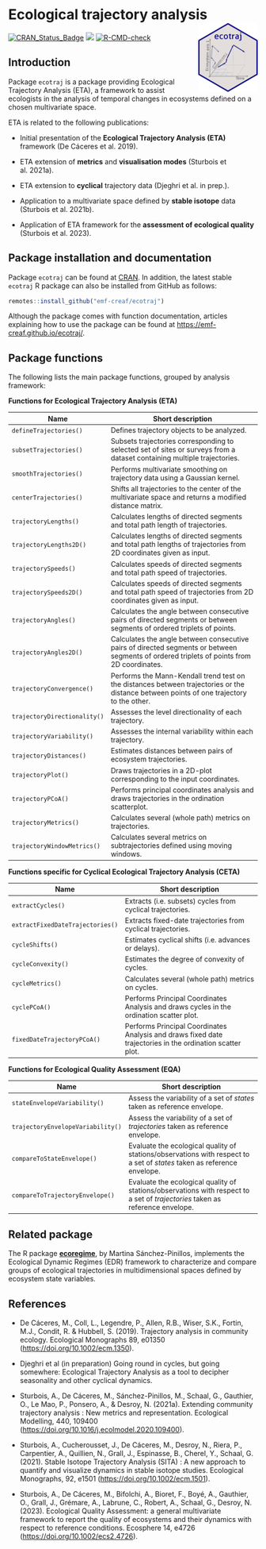 
# Ecological trajectory analysis <a href="https://emf-creaf.github.io/ecotraj/"><img src="man/figures/logo.png" align="right" height="139" alt="ecotraj website" /></a>

[![CRAN_Status_Badge](http://www.r-pkg.org/badges/version/ecotraj)](https://cran.r-project.org/package=ecotraj)
[![](https://cranlogs.r-pkg.org/badges/ecotraj)](https://cran.rstudio.com/web/packages/ecotraj/index.html)
[![R-CMD-check](https://github.com/emf-creaf/ecotraj/workflows/R-CMD-check/badge.svg)](https://github.com/emf-creaf/ecotraj/actions)

## Introduction

Package `ecotraj` is a package providing Ecological Trajectory Analysis
(ETA), a framework to assist ecologists in the analysis of temporal
changes in ecosystems defined on a chosen multivariate space.

ETA is related to the following publications:

- Initial presentation of the **Ecological Trajectory Analysis (ETA)**
  framework (De Cáceres et al. 2019).

- ETA extension of **metrics** and **visualisation modes** (Sturbois et
  al. 2021a).

- ETA extension to **cyclical** trajectory data (Djeghri et al. in
  prep.).

- Application to a multivariate space defined by **stable isotope** data
  (Sturbois et al. 2021b).

- Application of ETA framework for the **assessment of ecological
  quality** (Sturbois et al. 2023).

## Package installation and documentation

Package `ecotraj` can be found at
[CRAN](https://cran.r-project.org/package=ecotraj). In addition, the
latest stable `ecotraj` R package can also be installed from GitHub as
follows:

``` r
remotes::install_github("emf-creaf/ecotraj")
```

Although the package comes with function documentation, articles
explaining how to use the package can be found at
<https://emf-creaf.github.io/ecotraj/>.

## Package functions

The following lists the main package functions, grouped by analysis
framework:

**Functions for Ecological Trajectory Analysis (ETA)**

| Name | Short description |
|----|----|
| `defineTrajectories()` | Defines trajectory objects to be analyzed. |
| `subsetTrajectories()` | Subsets trajectories corresponding to selected set of sites or surveys from a dataset containing multiple trajectories. |
| `smoothTrajectories()` | Performs multivariate smoothing on trajectory data using a Gaussian kernel. |
| `centerTrajectories()` | Shifts all trajectories to the center of the multivariate space and returns a modified distance matrix. |
| `trajectoryLengths()` | Calculates lengths of directed segments and total path length of trajectories. |
| `trajectoryLengths2D()` | Calculates lengths of directed segments and total path lengths of trajectories from 2D coordinates given as input. |
| `trajectorySpeeds()` | Calculates speeds of directed segments and total path speed of trajectories. |
| `trajectorySpeeds2D()` | Calculates speeds of directed segments and total path speed of trajectories from 2D coordinates given as input. |
| `trajectoryAngles()` | Calculates the angle between consecutive pairs of directed segments or between segments of ordered triplets of points. |
| `trajectoryAngles2D()` | Calculates the angle between consecutive pairs of directed segments or between segments of ordered triplets of points from 2D coordinates. |
| `trajectoryConvergence()` | Performs the Mann-Kendall trend test on the distances between trajectories or the distance between points of one trajectory to the other. |
| `trajectoryDirectionality()` | Assesses the level directionality of each trajectory. |
| `trajectoryVariability()` | Assesses the internal variability within each trajectory. |
| `trajectoryDistances()` | Estimates distances between pairs of ecosystem trajectories. |
| `trajectoryPlot()` | Draws trajectories in a 2D-plot corresponding to the input coordinates. |
| `trajectoryPCoA()` | Performs principal coordinates analysis and draws trajectories in the ordination scatterplot. |
| `trajectoryMetrics()` | Calculates several (whole path) metrics on trajectories. |
| `trajectoryWindowMetrics()` | Calculates several metrics on subtrajectories defined using moving windows. |

**Functions specific for Cyclical Ecological Trajectory Analysis
(CETA)**

| Name | Short description |
|----|----|
| `extractCycles()` | Extracts (i.e. subsets) cycles from cyclical trajectories. |
| `extractFixedDateTrajectories()` | Extracts fixed-date trajectories from cyclical trajectories. |
| `cycleShifts()` | Estimates cyclical shifts (i.e. advances or delays). |
| `cycleConvexity()` | Estimates the degree of convexity of cycles. |
| `cycleMetrics()` | Calculates several (whole path) metrics on cycles. |
| `cyclePCoA()` | Performs Principal Coordinates Analysis and draws cycles in the ordination scatter plot. |
| `fixedDateTrajectoryPCoA()` | Performs Principal Coordinates Analysis and draws fixed date trajectories in the ordination scatter plot. |

**Functions for Ecological Quality Assessment (EQA)**

| Name | Short description |
|----|----|
| `stateEnvelopeVariability()` | Assess the variability of a set of *states* taken as reference envelope. |
| `trajectoryEnvelopeVariability()` | Assess the variability of a set of *trajectories* taken as reference envelope. |
| `compareToStateEnvelope()` | Evaluate the ecological quality of stations/observations with respect to a set of *states* taken as reference envelope. |
| `compareToTrajectoryEnvelope()` | Evaluate the ecological quality of stations/observations with respect to a set of *trajectories* taken as reference envelope. |

## Related package

The R package [**ecoregime**](https://mspinillos.github.io/ecoregime/),
by Martina Sánchez-Pinillos, implements the Ecological Dynamic Regimes
(EDR) framework to characterize and compare groups of ecological
trajectories in multidimensional spaces defined by ecosystem state
variables.

## References

- De Cáceres, M., Coll, L., Legendre, P., Allen, R.B., Wiser, S.K.,
  Fortin, M.J., Condit, R. & Hubbell, S. (2019). Trajectory analysis in
  community ecology. Ecological Monographs 89, e01350
  (<https://doi.org/10.1002/ecm.1350>).

- Djeghri et al (in preparation) Going round in cycles, but going
  somewhere: Ecological Trajectory Analysis as a tool to decipher
  seasonality and other cyclical dynamics.

- Sturbois, A., De Cáceres, M., Sánchez-Pinillos, M., Schaal, G.,
  Gauthier, O., Le Mao, P., Ponsero, A., & Desroy, N. (2021a). Extending
  community trajectory analysis : New metrics and representation.
  Ecological Modelling, 440, 109400
  (<https://doi.org/10.1016/j.ecolmodel.2020.109400>).

- Sturbois, A., Cucherousset, J., De Cáceres, M., Desroy, N., Riera, P.,
  Carpentier, A., Quillien, N., Grall, J., Espinasse, B., Cherel, Y.,
  Schaal, G. (2021). Stable Isotope Trajectory Analysis (SITA) : A new
  approach to quantify and visualize dynamics in stable isotope studies.
  Ecological Monographs, 92, e1501 (<https://doi.org/10.1002/ecm.1501>).

- Sturbois, A., De Cáceres, M., Bifolchi, A., Bioret, F., Boyé, A.,
  Gauthier, O., Grall, J., Grémare, A., Labrune, C., Robert, A., Schaal,
  G., Desroy, N. (2023). Ecological Quality Assessment: a general
  multivariate framework to report the quality of ecosystems and their
  dynamics with respect to reference conditions. Ecosphere 14, e4726
  (<https://doi.org/10.1002/ecs2.4726>).
